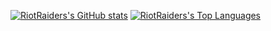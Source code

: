 [![RiotRaiders's GitHub stats](https://github-readme-stats-riotraider.vercel.app/api?username=riotraider&include_all_commits=true&hide=stars&card_width=375&show_icons=true&theme=transparent&show_private=true)](https://github.com/RiotRaider/github-readme-stats)
[![RiotRaiders's Top Languages](https://github-readme-stats-riotraider.vercel.app/api/top-langs/?username=riotraider&layout=compact&card_width=350&langs_count=10&theme=transparent&custom_title=Recent%20Language%20Contributions&show_private=true&exclude_repo=github-readme-stats,EE128-Final-Project-Parking-Garage-Monitoring-System,FuzzingClosureCompiler)](https://github.com/RiotRaider/github-readme-stats)
